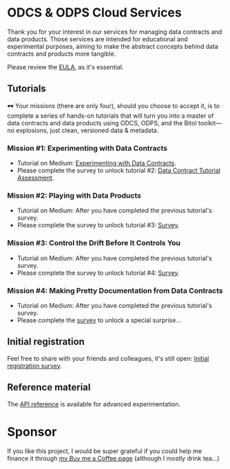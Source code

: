 # ODCS & ODPS Cloud Services

Thank you for your interest in our services for managing data contracts and data products. Those services are intended for educational and experimental purposes, aiming to make the abstract concepts behind data contracts and products more tangible.

Please review the [EULA](https://github.com/jgpdotai/cloud-services/blob/main/eula.md), as it's essential.

## Tutorials

🕶️ Your missions (there are only four), should you choose to accept it, is to complete a series of hands-on tutorials that will turn you into a master of data contracts and data products using ODCS, ODPS, and the Bitol toolkit—no explosions, just clean, versioned data & metadata.

### Mission #1: Experimenting with Data Contracts

* Tutorial on Medium: [Experimenting with Data Contracts](https://medium.com/data-mesh-learning/experimenting-with-data-contracts-9d36219e139e).
* Please complete the survey to unlock tutorial #2: [Data Contract Tutorial Assessment](https://forms.gle/twDduucMy5f8kH1SA).

### Mission #2: Playing with Data Products

* Tutorial on Medium: After you have completed the previous tutorial's survey.
* Please complete the survey to unlock tutorial #3: [Survey](https://forms.gle/kAWAu3K3DQpDhBtMA).

### Mission #3: Control the Drift Before It Controls You

* Tutorial on Medium: After you have completed the previous tutorial's survey.
* Please complete the survey to unlock tutorial #4: [Survey](https://forms.gle/x1Ei6i6wBAee1vmNA).

### Mission #4: Making Pretty Documentation from Data Contracts

* Tutorial on Medium: After you have completed the previous tutorial's survey.
* Please complete the [survey](https://forms.gle/f3K1Uc4fRQEGnzrz8) to unlock a special surprise...

## Initial registration

Feel free to share with your friends and colleagues, it's still open: [Initial registration survey](https://jgp.ai/csreg).

## Reference material

The [API reference](api-reference.md) is available for advanced experimentation.

# Sponsor

If you like this project, I would be super grateful if you could help me finance it through [my Buy me a Coffee page](https://buymeacoffee.com/jgperrin) (although I mostly drink tea...)
